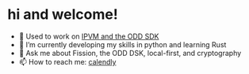 # hi and welcome!

- 🔭 Used to work on [IPVM and the ODD SDK](https://github.com/fission-codes)
- 🌱 I’m currently developing my skills in python and learning Rust
- 💬 Ask me about Fission, the ODD DSK, local-first, and cryptography
- 📫 How to reach me: [calendly](https://calendly.com/bastien-fission/1-on-1)

